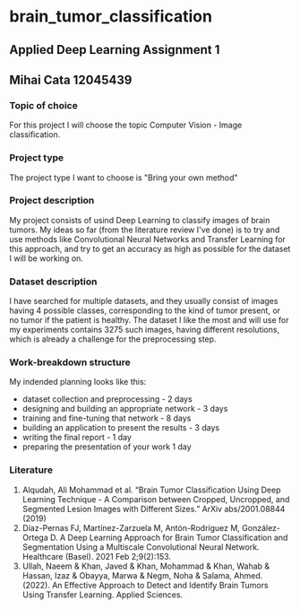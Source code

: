 # brain_tumor_classification
## Applied Deep Learning Assignment 1
## Mihai Cata 12045439

### Topic of choice
For this project I will choose the topic Computer Vision - Image classification.
### Project type
The project type I want to choose is "Bring your own method"
### Project description
My project consists of usind Deep Learning to classify images of brain tumors. My ideas so far (from the literature review I've done) is to try and use methods like Convolutional Neural Networks and Transfer Learning for this approach, and try to get an accuracy as high as possible for the dataset I will be working on.
### Dataset description
I have searched for multiple datasets, and they usually consist of images having 4 possible classes, corresponding to the kind of tumor present, or no tumor if the patient is healthy. The dataset I like the most and will use for my experiments contains 3275 such images, having different resolutions, which is already a challenge for the preprocessing step.
### Work-breakdown structure
My indended planning looks like this:
* dataset collection and preprocessing - 2 days
* designing and building an appropriate network - 3 days
* training and fine-tuning that network - 8 days
* building an application to present the results -  3 days
* writing the final report - 1 day
* preparing the presentation of your work 1 day
### Literature
1. Alqudah, Ali Mohammad et al. “Brain Tumor Classification Using Deep Learning Technique - A Comparison between Cropped, Uncropped, and Segmented Lesion Images with Different Sizes.” ArXiv abs/2001.08844 (2019)
2. Díaz-Pernas FJ, Martínez-Zarzuela M, Antón-Rodríguez M, González-Ortega D. A Deep Learning Approach for Brain Tumor Classification and Segmentation Using a Multiscale Convolutional Neural Network. Healthcare (Basel). 2021 Feb 2;9(2):153.
3. Ullah, Naeem & Khan, Javed & Khan, Mohammad & Khan, Wahab & Hassan, Izaz & Obayya, Marwa & Negm, Noha & Salama, Ahmed. (2022). An Effective Approach to Detect and Identify Brain Tumors Using Transfer Learning. Applied Sciences.
